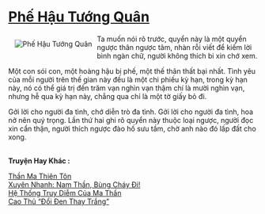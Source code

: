 <a href="https://utruyen.com/phe-hau-tuong-quan/3953/" title="Phế Hậu Tướng Quân"><h1>Phế Hậu Tướng Quân</h1></a><div style="display:table"><img align="right" style="float: left; padding: 10px;" src="https://utruyen.com/images/story/200x260/phe-hau-tuong-quan.jpg" alt="Phế Hậu Tướng Quân">Ta muốn nói rõ trước, quyển này là một quyển ngược thân ngược tâm, nhàn rỗi viết để kiếm lời bình ngàn chữ, người không thích bi xin chớ xem.<p></p>Một con sói con, một hoàng hậu bị phế, một thế thân thất bại nhất. Tình yêu của mỗi người trên thế gian này đều là một chi phiếu kỳ hạn, trong kỳ hạn này, nó có thể giá trị đến trăm vạn nghìn vạn thậm chí là mười nghìn vạn, nhưng hễ qua kỳ hạn này, chẳng qua chỉ là một tờ giấy bỏ đi.<p></p>Gởi lời cho người đa tình, chớ diễn trò đa tình. Gởi lời cho người đa tình, hoa nở nên quý trọng. Lần thứ hai ghi rõ quyển này thuộc loại ngược, người đọc xin cẩn thận, người thích ngược đào hố sưu tầm, chờ anh nào đó lấp đất cho xong.</div><p><br><b>Truyện Hay Khác :</b></p><a href="https://utruyen.com/than-ma-thien-ton/9620/" alt="Thần Ma Thiên Tôn">Thần Ma Thiên Tôn</a><br/><a href="https://truyenngontinhay.wordpress.com/2019/10/03/xuyen-nhanh-nam-than-bung-chay-di/" alt="Xuyên Nhanh: Nam Thần, Bùng Cháy Đi!">Xuyên Nhanh: Nam Thần, Bùng Cháy Đi!</a><br/><a href="https://dammyh.wordpress.com/2019/11/07/he-thong-truy-diem-cua-ma-than-3/" alt="Hệ Thống Truy Diễm Của Ma Thần">Hệ Thống Truy Diễm Của Ma Thần</a><br/><a href="https://github.com/quanluxury/truyenhot/tree/master/truyenhay/10010/" alt="Cao Thủ “Đổi Đen Thay Trắng”">Cao Thủ “Đổi Đen Thay Trắng”</a><br/>
